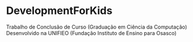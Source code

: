 # DevelopmentForKids
Trabalho de Conclusão de Curso (Graduação em Ciência da Computação) Desenvolvido na UNIFIEO (Fundação Instituto de Ensino para Osasco)

